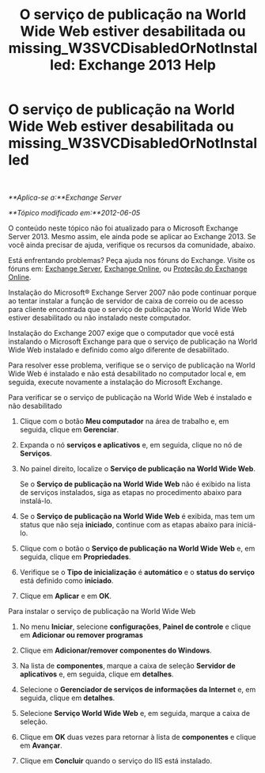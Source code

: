 ﻿---
title: 'O serviço de publicação na World Wide Web estiver desabilitada ou missing_W3SVCDisabledOrNotInstalled: Exchange 2013 Help'
TOCTitle: O serviço de publicação na World Wide Web estiver desabilitada ou missing_W3SVCDisabledOrNotInstalled
ms:assetid: 2d26d778-ddf1-4225-b5e2-f6b49d819c94
ms:mtpsurl: https://technet.microsoft.com/pt-br/library/ms.exch.setupreadiness.w3svcdisabledornotinstalled(v=EXCHG.150)
ms:contentKeyID: 50485235
ms.date: 05/22/2018
mtps_version: v=EXCHG.150
ms.translationtype: MT
---

# O serviço de publicação na World Wide Web estiver desabilitada ou missing\_W3SVCDisabledOrNotInstalled

 

_**Aplica-se a:**Exchange Server_

_**Tópico modificado em:**2012-06-05_

O conteúdo neste tópico não foi atualizado para o Microsoft Exchange Server 2013. Mesmo assim, ele ainda pode se aplicar ao Exchange 2013. Se você ainda precisar de ajuda, verifique os recursos da comunidade, abaixo.

Está enfrentando problemas? Peça ajuda nos fóruns do Exchange. Visite os fóruns em: [Exchange Server](https://go.microsoft.com/fwlink/p/?linkid=60612), [Exchange Online](https://go.microsoft.com/fwlink/p/?linkid=267542), ou [Proteção do Exchange Online](https://go.microsoft.com/fwlink/p/?linkid=285351).

Instalação do Microsoft® Exchange Server 2007 não pode continuar porque ao tentar instalar a função de servidor de caixa de correio ou de acesso para cliente encontrada que o serviço de publicação na World Wide Web estiver desabilitado ou não instalado neste computador.

Instalação do Exchange 2007 exige que o computador que você está instalando o Microsoft Exchange para que o serviço de publicação na World Wide Web instalado e definido como algo diferente de desabilitado.

Para resolver esse problema, verifique se o serviço de publicação na World Wide Web é instalado e não está desabilitado no computador local e, em seguida, execute novamente a instalação do Microsoft Exchange.

Para verificar se o serviço de publicação na World Wide Web é instalado e não desabilitado

1.  Clique com o botão **Meu computador** na área de trabalho e, em seguida, clique em **Gerenciar**.

2.  Expanda o nó **serviços e aplicativos** e, em seguida, clique no nó de **Serviços**.

3.  No painel direito, localize o **Serviço de publicação na World Wide Web**.
    
    Se o **Serviço de publicação na World Wide Web** não é exibido na lista de serviços instalados, siga as etapas no procedimento abaixo para instalá-lo.

4.  Se o **Serviço de publicação na World Wide Web** é exibida, mas tem um status que não seja **iniciado**, continue com as etapas abaixo para iniciá-lo.

5.  Clique com o botão o **Serviço de publicação na World Wide Web** e, em seguida, clique em **Propriedades**.

6.  Verifique se o **Tipo de inicialização** é **automático** e o **status do serviço** está definido como **iniciado**.

7.  Clique em **Aplicar** e em **OK**.

Para instalar o serviço de publicação na World Wide Web

1.  No menu **Iniciar**, selecione **configurações**, **Painel de controle** e clique em **Adicionar ou remover programas**

2.  Clique em **Adicionar/remover componentes do Windows**.

3.  Na lista de **componentes**, marque a caixa de seleção **Servidor de aplicativos** e, em seguida, clique em **detalhes**.

4.  Selecione o **Gerenciador de serviços de informações da Internet** e, em seguida, clique em **detalhes**.

5.  Selecione **Serviço World Wide Web** e, em seguida, marque a caixa de seleção.

6.  Clique em **OK** duas vezes para retornar à lista de **componentes** e clique em **Avançar**.

7.  Clique em **Concluir** quando o serviço do IIS está instalado.

